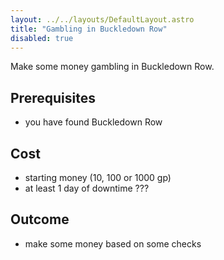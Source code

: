 ```yaml
---
layout: ../../layouts/DefaultLayout.astro
title: "Gambling in Buckledown Row"
disabled: true
---
```

Make some money gambling in Buckledown Row.

## Prerequisites
- you have found Buckledown Row

## Cost
- starting money (10, 100 or 1000 gp)
- at least 1 day of downtime ???

## Outcome
- make some money based on some checks